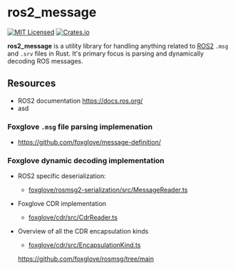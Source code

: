 # ros2_message

[![MIT Licensed](https://img.shields.io/crates/l/ros2_message.svg?maxAge=3600)](./LICENSE)
[![Crates.io](https://img.shields.io/crates/v/ros2_message.svg?maxAge=3600)](https://crates.io/crates/ros2_message)

**ros2_message** is a utility library for handling anything related to [ROS2](https://ros.org/) `.msg` and `.srv` files in Rust. It's primary focus is parsing and dynamically decoding ROS messages.


## Resources
 - ROS2 documentation https://docs.ros.org/
 - asd

### Foxglove `.msg` file parsing implemenation
 - https://github.com/foxglove/message-definition/

### Foxglove dynamic decoding implementation
  - ROS2 specific deserialization:
    - [foxglove/rosmsg2-serialization/src/MessageReader.ts](https://github.com/foxglove/rosmsg2-serialization/blob/d262e58a47138c4725e0d7a4881eb45c7eea1cc2/src/MessageReader.ts)
  - Foxglove CDR implementation
    - [foxglove/cdr/src/CdrReader.ts](https://github.com/foxglove/cdr/blob/5cdd02e0be6fe5e7f4424f91d59d451f56459d33/src/CdrReader.ts)
  - Overview of all the CDR encapsulation kinds
    - [foxglove/cdr/src/EncapsulationKind.ts](https://github.com/foxglove/cdr/blob/5cdd02e0be6fe5e7f4424f91d59d451f56459d33/src/EncapsulationKind.ts)


    https://github.com/foxglove/rosmsg/tree/main
